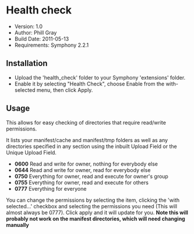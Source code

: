 # Health check

- Version: 1.0
- Author: Phill Gray
- Build Date: 2011-05-13
- Requirements: Symphony 2.2.1

## Installation

- Upload the 'health_check' folder to your Symphony 'extensions' folder.
- Enable it by selecting "Health Check", choose Enable from the with-selected menu, then click Apply.

## Usage

This allows for easy checking of directories that require read/write permissions.

It lists your manifest/cache and manifest/tmp folders as well as any directories specified in any section using the inbuilt Upload Field or the Unique Upload Field.

- **0600** Read and write for owner, nothing for everybody else
- **0644** Read and write for owner, read for everybody else
- **0750** Everything for owner, read and execute for owner's group
- **0755** Everything for owner, read and execute for others
- **0777** Everything for everyone

You can change the permissions by selecting the item, clicking the 'with selected...' checkbox and selecting the permissions you need (This will almost always be 0777). Click apply and it will update for you.
**Note this will probably not work on the manifest directories, which will need changing manually**
